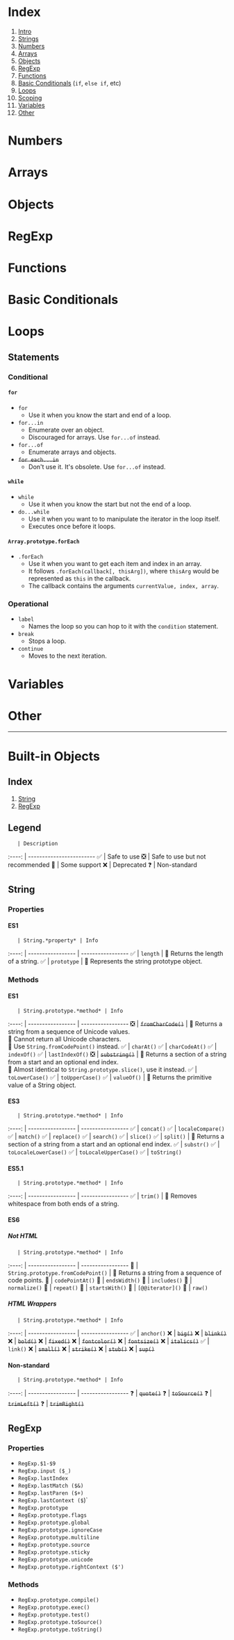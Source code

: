 # Index
1. [Intro](#intro)
1. [Strings](#strings)
1. [Numbers](#numbers)
1. [Arrays](#arrays)
1. [Objects](#objects)
1. [RegExp](#regexp)
1. [Functions](#functions)
1. [Basic Conditionals](#basic-conditionals) (`if`, `else if`, etc)
1. [Loops](#loops)
1. [Scoping](#scoping)
1. [Variables](#variables)
1. [Other](#other)

# Numbers
# Arrays
# Objects
# RegExp
# Functions
# Basic Conditionals

# Loops
## Statements
### Conditional
#### `for`
+ `for`
  + Use it when you know the start and end of a loop.
+ `for...in`
  + Enumerate over an object.
  + Discouraged for arrays. Use `for...of` instead.
+ `for...of`
  + Enumerate arrays and objects.
+ ~~`for each...in`~~
  + Don't use it. It's obsolete. Use `for...of` instead.

#### `while`
+ `while`
  + Use it when you know the start but not the end of a loop.
+ `do...while`
  + Use it when you want to to manipulate the iterator in the loop itself.
  + Executes once before it loops.

#### `Array.prototype.forEach`
+ `.forEach`
  + Use it when you want to get each item and index in an array.
  + It follows `.forEach(callback[, thisArg])`, where `thisArg` would be represented as `this` in the callback.
  + The callback contains the arguments `currentValue, index, array`.

### Operational
+ `label`
  + Names the loop so you can hop to it with the `condition` statement.
+ `break`
  + Stops a loop.
+ `continue`
  + Moves to the next iteration.

# Variables
# Other

---

# Built-in Objects

## Index
1. [String](#string)
1. [RegExp](#RegExp)

## Legend
       | Description
:----: | ------------------------
✅ | Safe to use
❎ | Safe to use but not recommended
🚧 | Some support
❌ | Deprecated
❓ | Non-standard

## String
### Properties
#### ES1
       | String.*property* | Info
:----: | ----------------- | -----------------
✅ | `length` | 🔹 Returns the length of a string.
✅ | `prototype` | 🔹 Represents the string prototype object.

### Methods
#### ES1
       | String.prototype.*method* | Info
:----: | ----------------- | -----------------
❎ | ~~`fromCharCode()`~~ | 🔹 Returns a string from a sequence of Unicode values. <br> 🔹 Cannot return all Unicode characters. <br> 🔹 Use `String.fromCodePoint()` instead.
✅ | `charAt()`
✅ | `charCodeAt()`
✅ | `indexOf()`
✅ | `lastIndexOf()`
❎ | ~~`substring()`~~ | 🔹 Returns a section of a string from a start and an optional end index. <br> 🔹 Almost identical to `String.prototype.slice()`, use it instead.
✅ | `toLowerCase()`
✅ | `toUpperCase()`
✅ | `valueOf()` | 🔹 Returns the primitive value of a String object.

#### ES3
       | String.prototype.*method* | Info
:----: | ----------------- | -----------------
✅ | `concat()`
✅ | `localeCompare()`
✅ | `match()`
✅ | `replace()`
✅ | `search()`
✅ | `slice()`
✅ | `split()` | 🔹 Returns a section of a string from a start and an optional end index.
✅ | `substr()`
✅ | `toLocaleLowerCase()`
✅ | `toLocaleUpperCase()`
✅ | `toString()`

#### ES5.1
       | String.prototype.*method* | Info
:----: | ----------------- | -----------------
✅ | `trim()` | 🔹 Removes whitespace from both ends of a string.

#### ES6

##### Not HTML
       | String.prototype.*method* | Info
:----: | ----------------- | -----------------
🚧 | `String.prototype.fromCodePoint()` | 🔹 Returns a string from a sequence of code points.
🚧 | `codePointAt()`
🚧 | `endsWidth()`
🚧 | `includes()`
🚧 | `normalize()`
🚧 | `repeat()`
🚧 | `startsWith()`
🚧 | `[@@iterator]()`
🚧 | `raw()`

##### HTML Wrappers
       | String.prototype.*method* | Info
:----: | ----------------- | -----------------
✅ | `anchor()`
❌ | ~~`big()`~~
❌ | ~~`blink()`~~
❌ | ~~`bold()`~~
❌ | ~~`fixed()`~~
❌ | ~~`fontcolor()`~~
❌ | ~~`fontsize()`~~
❌ | ~~`italics()`~~
✅ | `link()`
❌ | ~~`small()`~~
❌ | ~~`strike()`~~
❌ | ~~`stub()`~~
❌ | ~~`sup()`~~

#### Non-standard
       | String.prototype.*method* | Info
:----: | ----------------- | -----------------
❓ | ~~`quote()`~~
❓ | ~~`toSource()`~~
❓ | ~~`trimLeft()`~~
❓ | ~~`trimRight()`~~

## RegExp
### Properties
+ `RegExp.$1-$9`
+ `RegExp.input ($_)`
+ `RegExp.lastIndex`
+ `RegExp.lastMatch ($&)`
+ `RegExp.lastParen ($+)`
+ `RegExp.lastContext ($`)`
+ `RegExp.prototype`
+ `RegExp.prototype.flags`
+ `RegExp.prototype.global`
+ `RegExp.prototype.ignoreCase`
+ `RegExp.prototype.multiline`
+ `RegExp.prototype.source`
+ `RegExp.prototype.sticky`
+ `RegExp.prototype.unicode`
+ `RegExp.prototype.rightContext ($')`

### Methods
+ `RegExp.prototype.compile()`
+ `RegExp.prototype.exec()`
+ `RegExp.prototype.test()`
+ `RegExp.prototype.toSource()`
+ `RegExp.prototype.toString()`

